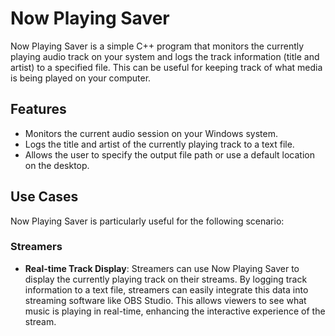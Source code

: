 # Now Playing Saver

Now Playing Saver is a simple C++ program that monitors the currently playing audio track on your system and logs the track information (title and artist) to a specified file. This can be useful for keeping track of what media is being played on your computer.

## Features

- Monitors the current audio session on your Windows system.
- Logs the title and artist of the currently playing track to a text file.
- Allows the user to specify the output file path or use a default location on the desktop.

## Use Cases

Now Playing Saver is particularly useful for the following scenario:

### Streamers

- **Real-time Track Display**: Streamers can use Now Playing Saver to display the currently playing track on their streams. By logging track information to a text file, streamers can easily integrate this data into streaming software like OBS Studio. This allows viewers to see what music is playing in real-time, enhancing the interactive experience of the stream.
